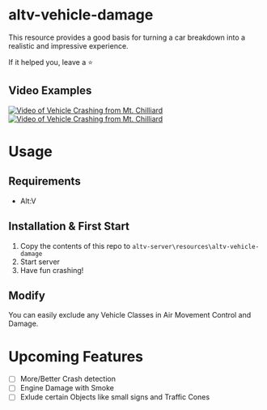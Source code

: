 # altv-vehicle-damage
This resource provides a good basis for turning a car breakdown into a realistic and impressive experience.

If it helped you, leave a :star:

## Video Examples
[![Video of Vehicle Crashing from Mt. Chilliard](https://img.youtube.com/vi/w9Mj-oDYxYc/0.jpg)](https://www.youtube.com/watch?v=w9Mj-oDYxYc)
[![Video of Vehicle Crashing from Mt. Chilliard](https://img.youtube.com/vi/luoSYK0-Ee8/0.jpg)](https://www.youtube.com/watch?v=luoSYK0-Ee8)

# Usage

## Requirements
-   Alt:V

## Installation & First Start

1. Copy the contents of this repo to `altv-server\resources\altv-vehicle-damage`
3. Start server
4. Have fun crashing!

## Modify

You can easily exclude any Vehicle Classes in Air Movement Control and Damage.

# Upcoming Features

- [ ] More/Better Crash detection
- [ ] Engine Damage with Smoke
- [ ] Exlude certain Objects like small signs and Traffic Cones
